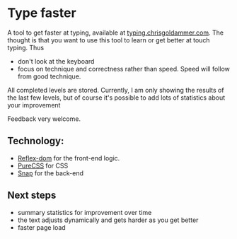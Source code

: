 # Type faster

A tool to get faster at typing, available at [typing.chrisgoldammer.com](http://typing.chrisgoldammer.com).
The thought is that you want to use this tool to learn or get better at touch typing. Thus

- don't look at the keyboard
- focus on technique and correctness rather than speed. Speed will follow from good technique.

All completed levels are stored. Currently, I am only showing the results of the last few levels, but of course it's possible to add lots of statistics about your improvement

Feedback very welcome.

## Technology: 

* [Reflex-dom](https://github.com/reflex-frp/reflex-dom) for the front-end logic.
* [PureCSS](http://purecss.io/) for CSS
* [Snap](http://snapframework.com/) for the back-end

## Next steps

- summary statistics for improvement over time
- the text adjusts dynamically and gets harder as you get better
- faster page load
